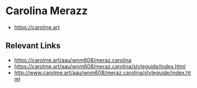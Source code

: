 # Carolina Merazz

- https://carolme.art
## Relevant Links
- https://carolme.art/aau/wnm608/meraz.carolina
- https://carolme.art/aau/wnm608/meraz.carolina/styleguide/index.html
- http://www.carolme.art/aau/wnm608/meraz.carolina/styleguide/index.html


